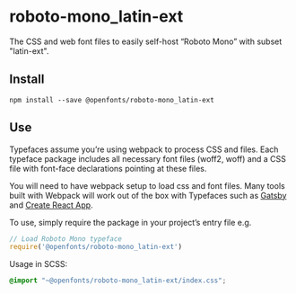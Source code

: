 
# roboto-mono_latin-ext

The CSS and web font files to easily self-host “Roboto Mono” with subset "latin-ext".

## Install

`npm install --save @openfonts/roboto-mono_latin-ext`

## Use

Typefaces assume you’re using webpack to process CSS and files. Each typeface
package includes all necessary font files (woff2, woff) and a CSS file with
font-face declarations pointing at these files.

You will need to have webpack setup to load css and font files. Many tools built
with Webpack will work out of the box with Typefaces such as [Gatsby](https://github.com/gatsbyjs/gatsby)
and [Create React App](https://github.com/facebookincubator/create-react-app).

To use, simply require the package in your project’s entry file e.g.

```javascript
// Load Roboto Mono typeface
require('@openfonts/roboto-mono_latin-ext')
```

Usage in SCSS:
```scss
@import "~@openfonts/roboto-mono_latin-ext/index.css";
```

